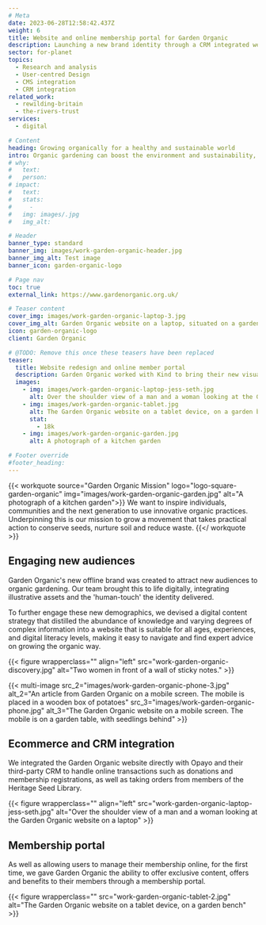 ```yaml
---
# Meta
date: 2023-06-28T12:58:42.437Z
weight: 6
title: Website and online membership portal for Garden Organic
description: Launching a new brand identity through a CRM integrated website
sector: for-planet
topics:
  - Research and analysis
  - User-centred Design
  - CMS integration
  - CRM integration
related_work:
  - rewilding-britain
  - the-rivers-trust
services:
  - digital

# Content
heading: Growing organically for a healthy and sustainable world
intro: Organic gardening can boost the environment and sustainability, and improve health, well-being, and food security. It can build communities and aid connection with nature and what you eat. Through campaigning, advice, community work, and research, their aim is to get everyone growing ‘the organic way’.
# why:
#   text: 
#   person: 
# impact:
#   text: 
#   stats:
#     - 
#   img: images/.jpg
#   img_alt: 

# Header
banner_type: standard
banner_img: images/work-garden-organic-header.jpg
banner_img_alt: Test image
banner_icon: garden-organic-logo

# Page nav
toc: true
external_link: https://www.gardenorganic.org.uk/

# Teaser content
cover_img: images/work-garden-organic-laptop-3.jpg
cover_img_alt: Garden Organic website on a laptop, situated on a garden table.
icon: garden-organic-logo
client: Garden Organic

# @TODO: Remove this once these teasers have been replaced
teaser:
  title: Website redesign and online member portal
  description: Garden Organic worked with Kind to bring their new visual identity to life online, attracting new and varied demographics and appealing to new audiences.
  images:
    - img: images/work-garden-organic-laptop-jess-seth.jpg
      alt: Over the shoulder view of a man and a woman looking at the Garden Organic website on a laptop
    - img: images/work-garden-organic-tablet.jpg
      alt: The Garden Organic website on a tablet device, on a garden bench
      stat:
        - 18k
    - img: images/work-garden-organic-garden.jpg
      alt: A photograph of a kitchen garden

# Footer override
#footer_heading:
---
```


{{< workquote source="Garden Organic Mission" logo="logo-square-garden-organic" img="images/work-garden-organic-garden.jpg" alt="A photograph of a kitchen garden">}}
We want to inspire individuals, communities and the next generation to use innovative organic practices. Underpinning this is our mission to grow a movement that takes practical action to conserve seeds, nurture soil and reduce waste.
{{</ workquote >}}


<!-- Text left -->
<div class="w-full grid grid-cols-12 gap-x-2.5 gap-y-6 lg:gap-6 xl:gap-8">
  <div class="prose col-span-full lg:col-span-8">

  ## Engaging new audiences

  Garden Organic's new offline brand was created to attract new audiences to organic gardening. Our team brought this to life digitally, integrating illustrative assets and the 'human-touch' the identity delivered.

  To further engage these new demographics, we devised a digital content strategy that distilled the abundance of knowledge and varying degrees of complex information into a website that is suitable for all ages, experiences, and digital literacy levels, making it easy to navigate and find expert advice on growing the organic way.

  </div>
</div>

{{< figure wrapperclass="" align="left" src="work-garden-organic-discovery.jpg" alt="Two women in front of a wall of sticky notes." >}}

{{< multi-image
  src_2="images/work-garden-organic-phone-3.jpg" alt_2="An article from Garden Organic on a mobile screen. The mobile is placed in a wooden box of potatoes"
  src_3="images/work-garden-organic-phone.jpg" alt_3="The Garden Organic website on a mobile screen. The mobile is on a garden table, with seedlings behind" >}}


<!-- Text right -->
<div class="w-full grid grid-cols-12 gap-x-2.5 gap-y-6 lg:gap-6 xl:gap-8">
  <div class="prose col-span-full lg:col-span-8 lg:col-start-5">

  ## Ecommerce and CRM integration

  We integrated the Garden Organic website directly with Opayo and their third-party CRM to handle online transactions such as donations and membership registrations, as well as taking orders from members of the Heritage Seed Library.

  </div>
</div>

{{< figure wrapperclass="" align="left" src="work-garden-organic-laptop-jess-seth.jpg" alt="Over the shoulder view of a man and a woman looking at the Garden Organic website on a laptop" >}}

<!-- Text left -->
<div class="w-full grid grid-cols-12 gap-x-2.5 gap-y-6 lg:gap-6 xl:gap-8">
  <div class="prose col-span-full lg:col-span-8">

  ## Membership portal

  As well as allowing users to manage their membership online, for the first time, we gave Garden Organic the ability to offer exclusive content, offers and benefits to their members through a membership portal.

  </div>
</div>

{{< figure wrapperclass="" src="work-garden-organic-tablet-2.jpg" alt="The Garden Organic website on a tablet device, on a garden bench" >}}